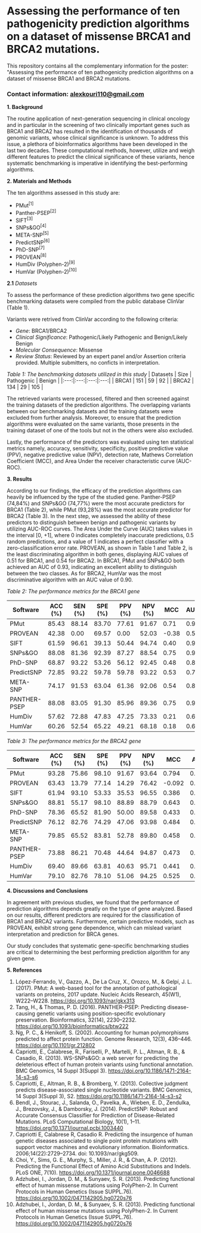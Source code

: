 
# Assessing the performance of ten pathogenicity prediction algorithms on a dataset of missense BRCA1 and BRCA2 mutations.
This repository contains all the complementary information for the poster: "Assessing the performance of ten pathogenicity prediction algorithms on a dataset of missense BRCA1 and BRCA2 mutations.

### Contact information: alexkouri110@gmail.com

**1. Background**

The routine application of next-generation sequencing in clinical oncology and in particular in the screening of two clinically important genes such as BRCA1 and BRCA2 has resulted in the identification of thousands of genomic variants, whose clinical significance is unknown.
To address this issue, a plethora of bioinformatics algorithms have been developed in the last two decades. These computational methods, however, utilize and weigh different features to predict the clinical significance of these variants, hence systematic benchmarking is imperative in identifying the best-performing algorithms. 

**2. Materials and Methods**

The ten algorithms assessed in this study are:
- PMut<sup>[1]</sup>
- Panther-PSEP<sup>[2]</sup>
- SIFT<sup>[3]</sup>
- SNPs&GO<sup>[4]</sup>
-  META-SNP<sup>[5]</sup>
-   PredictSNP<sup>[6]</sup>
-   PhD-SNP<sup>[7]</sup>
-   PROVEAN<sup>[8]</sup>
-    HumDiv (Polyphen-2)<sup>[9]</sup>
-   HumVar (Polyphen-2)<sup>[10]</sup> 

**2.1** *Datasets*

To assess the performance of these prediction algorithms two gene specific benchmarking datasets were compiled from the public database ClinVar (Table 1).

Variants were retrived from ClinVar according to the following criteria:
- *Gene*: BRCA1/BRCA2
- *Clinical Significance*: Pathogenic/Likely Pathogenic and Benign/Likely Benign
- *Molecular Consequence*: Missense
- *Review Status*: Reviewed by an expert panel and/or Assertion criteria provided. Multiple submitters, no conficts in interpretation.

*Table 1: The benchmarking datasets utilized in this study*
| Datasets | Size     | Pathogenic | Benign   |
|:---:|:---:|:---:|:---:|
| BRCA1 | 151 | 59 | 92 |
| BRCA2 | 134 | 29 | 105 |

The retrieved variants were processed, filtered and then screened against the training datasets of the prediction algorithms. The overlapping variants between our benchmarking datasets and the training datasets were excluded from further analysis.
Moreover, to ensure that the prediction algorithms were evaluated on the same variants, those presents in the training dataset of one of the tools but not in the others were also excluded.

Lastly, the performance of the predictors was evaluated using ten statistical metrics namely, accuracy, sensitivity, specificity, positive predictive value (PPV), negative predictive value (NPV), detection rate, Mathews Correlation Coefficient (MCC), and Area Under the receiver characteristic curve (AUC-ROC). 


**3. Results**

According to our findings, the efficacy of the prediction algorithms can heavily be influenced by the type of the studied gene. Panther-PSEP (74,84%) and SNPs&GO (74,77%) were the most accurate predictors for BRCA1 (Table 2), while PMut (93,28%) was the most accurate predictor for BRCA2 (Table 3).
In the next step, we assessed the ability of these predictors to distinguish between benign and pathogenic variants by utilizing AUC-ROC curves. 
The Area Under the Curve (AUC) takes values in the interval [0, +1], where 0 indicates completely inaccurate predictions, 0.5 random predictions, and a value of 1 indicates a perfect classifier with a zero-classification error rate. 
PROVEAN, as shown in Table 1 and Table 2, is the least discriminating algorithm in both genes, displaying AUC values of 0.51 for BRCA1, and 0.54 for BRCA2. 
In BRCA1, PMut and SNPs&GO both achieved an AUC of 0.93, indicating an excellent ability to distinguish between the two classes. As for BRCA2, HumVar was the most discriminative algorithm with an AUC value of 0.90. 

 *Table 2: The performance metrics for the BRCA1 gene*
    
| Software  | ACC <br>(%)  | SEN <br>(%)  | SPE <br>(%)  | PPV <br>(%)  | NPV <br>(%)  | MCC  | AUC  |
|---|---|---|---|---|---|---|---|
| PMut  | 85.43  | 88.14  | 83.70  | 77.61  | 91.67  | 0.71  | 0.90  |
| PROVEAN  | 42.38  | 0.00  | 69.57  | 0.00  | 52.03  | -0.38  | 0.51  |
| SIFT  | 61.59  | 96.61  | 39.13  | 50.44  | 94.74  | 0.40  | 0.91  |
| SNPs&GO  | 88.08  | 81.36  | 92.39  | 87.27  | 88.54  | 0.75  | 0.90  |
| PhD-SNP  | 68.87  | 93.22  | 53.26  | 56.12  | 92.45  | 0.48  | 0.89  |
| PredictSNP  | 72.85  | 93.22  | 59.78  | 59.78  | 93.22  | 0.53  | 0.77  |
| META-SNP  | 74.17  | 91.53  | 63.04  | 61.36  | 92.06  | 0.54  | 0.87  |
| PANTHER-PSEP  | 88.08  | 83.05  | 91.30  | 85.96  | 89.36  | 0.75  | 0.90  |
| HumDiv  | 57.62  | 72.88  | 47.83  | 47.25  | 73.33  | 0.21  | 0.66  |
| HumVar  | 60.26  | 52.54  | 65.22  | 49.21  | 68.18  | 0.18  | 0.65  |

*Table 3: The performance metrics for the BRCA2 gene*

| Software  | ACC <br>(%)  | SEN <br>(%)  | SPE <br>(%)  | PPV <br>(%)  | NPV <br>(%)  | MCC  | AUC  |
|---|---|---|---|---|---|---|---|
| PMut  | 93.28  | 75.86  | 98.10  | 91.67  | 93.64  | 0.794  | 0.898  |
| PROVEAN  | 63.43  | 13.79  | 77.14  | 14.29  | 76.42  | -0.092  | 0.544  |
| SIFT  | 61.94  | 93.10  | 53.33  | 35.53  | 96.55  | 0.386  | 0.859  |
| SNPs&GO  | 88.81  | 55.17  | 98.10  | 88.89  | 88.79  | 0.643  | 0.801  |
| PhD-SNP  | 78.36  | 65.52  | 81.90  | 50.00  | 89.58  | 0.433  | 0.795  |
| PredictSNP  | 76.12  | 82.76  | 74.29  | 47.06  | 93.98  | 0.484  | 0.678  |
| META-SNP  | 79.85  | 65.52  | 83.81  | 52.78  | 89.80  | 0.458  | 0.805  |
| PANTHER-PSEP  | 73.88  | 86.21  | 70.48  | 44.64  | 94.87  | 0.473  | 0.850  |
| HumDiv  | 69.40  | 89.66  | 63.81  | 40.63  | 95.71  | 0.441  | 0.874  |
| HumVar  | 79.10  | 82.76  | 78.10  | 51.06  | 94.25  | 0.525  | 0.902  |

**4. Discussions and Conclusions**

In agreement with previous studies, we found that the performance of prediction algorithms depends greatly on the type of gene analyzed. Based on our results, different predictors are required for the classification of BRCA1 and BRCA2 variants. Furthermore, certain predictive models, such as PROVEAN, exhibit strong gene dependence, which can mislead variant interpretation and prediction for BRCA genes. 

Our study concludes that systematic gene-specific benchmarking studies are critical to determining the best performing prediction algorithm for any given gene. 

**5. References**
1. López-Ferrando, V., Gazzo, A., De La Cruz, X., Orozco, M., & Gelpí, J. L. (2017). PMut: A web-based tool for the annotation of pathological variants on proteins, 2017 update. Nucleic Acids Research, 45(W1), W222–W228. https://doi.org/10.1093/nar/gkx313
2. Tang, H., & Thomas, P. D. (2016). PANTHER-PSEP: Predicting disease-causing genetic variants using position-specific evolutionary preservation. Bioinformatics, 32(14), 2230–2232. https://doi.org/10.1093/bioinformatics/btw222
3. Ng, P. C., & Henikoff, S. (2002). Accounting for human polymorphisms predicted to affect protein function. Genome Research, 12(3), 436–446. https://doi.org/10.1101/gr.212802
4. Capriotti, E., Calabrese, R., Fariselli, P., Martelli, P. L., Altman, R. B., & Casadio, R. (2013). WS-SNPs&GO: a web server for predicting the deleterious effect of human protein variants using functional annotation. BMC Genomics, 14 Suppl 3(Suppl 3). https://doi.org/10.1186/1471-2164-14-s3-s6
5. Capriotti, E., Altman, R. B., & Bromberg, Y. (2013). Collective judgment predicts disease-associated single nucleotide variants. BMC Genomics, 14 Suppl 3(Suppl 3), S2. https://doi.org/10.1186/1471-2164-14-s3-s2
6. Bendl, J., Stourac, J., Salanda, O., Pavelka, A., Wieben, E. D., Zendulka, J., Brezovsky, J., & Damborsky, J. (2014). PredictSNP: Robust and Accurate Consensus Classifier for Prediction of Disease-Related Mutations. PLoS Computational Biology, 10(1), 1–11. https://doi.org/10.1371/journal.pcbi.1003440
7. Capriotti E, Calabrese R, Casadio R. Predicting the insurgence of human genetic diseases associated to single point protein mutations with support vector machines and evolutionary information. Bioinformatics. 2006;14(22):2729–2734. doi: 10.1093/nar/gkg509. 
8. Choi, Y., Sims, G. E., Murphy, S., Miller, J. R., & Chan, A. P. (2012). Predicting the Functional Effect of Amino Acid Substitutions and Indels. PLoS ONE, 7(10). https://doi.org/10.1371/journal.pone.0046688
9. Adzhubei, I., Jordan, D. M., & Sunyaev, S. R. (2013). Predicting functional effect of human missense mutations using PolyPhen-2. In Current Protocols in Human Genetics (Issue SUPPL.76). https://doi.org/10.1002/0471142905.hg0720s76
10. Adzhubei, I., Jordan, D. M., & Sunyaev, S. R. (2013). Predicting functional effect of human missense mutations using PolyPhen-2. In Current Protocols in Human Genetics (Issue SUPPL.76). https://doi.org/10.1002/0471142905.hg0720s76
